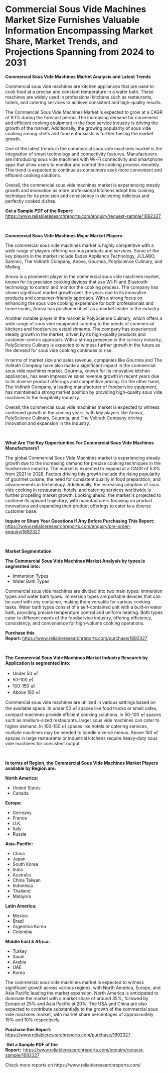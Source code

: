 <p><h1>Commercial Sous Vide Machines Market Size Furnishes Valuable Information Encompassing Market Share, Market Trends, and Projections Spanning from 2024 to 2031</h1></p><p><strong>Commercial Sous Vide Machines Market Analysis and Latest Trends</strong></p>
<p><p>Commercial sous vide machines are kitchen appliances that are used to cook food at a precise and constant temperature in a water bath. These machines are widely used in professional kitchens such as restaurants, hotels, and catering services to achieve consistent and high-quality results.</p><p>The Commercial Sous Vide Machines Market is expected to grow at a CAGR of 8.1% during the forecast period. The increasing demand for convenient and efficient cooking equipment in the food service industry is driving the growth of the market. Additionally, the growing popularity of sous vide cooking among chefs and food enthusiasts is further fueling the market growth.</p><p>One of the latest trends in the commercial sous vide machines market is the integration of smart technology and connectivity features. Manufacturers are introducing sous vide machines with Wi-Fi connectivity and smartphone apps that allow users to monitor and control the cooking process remotely. This trend is expected to continue as consumers seek more convenient and efficient cooking solutions.</p><p>Overall, the commercial sous vide machines market is experiencing steady growth and innovation as more professional kitchens adopt this cooking technique for its precision and consistency in delivering delicious and perfectly cooked dishes.</p></p>
<p><strong>Get a Sample PDF of the Report:&nbsp;</strong> <a href="https://www.reliableresearchreports.com/enquiry/request-sample/1692327">https://www.reliableresearchreports.com/enquiry/request-sample/1692327</a></p>
<p>&nbsp;</p>
<p><strong>Commercial Sous Vide Machines Major Market Players</strong></p>
<p><p>The commercial sous vide machines market is highly competitive with a wide range of players offering various products and services. Some of the key players in the market include Eades Appliance Technology, JULABO, Sammic, The Vollrath Company, Anova, Gourmia, PolyScience Culinary, and Meiling.</p><p>Anova is a prominent player in the commercial sous vide machines market, known for its precision cooking devices that use Wi-Fi and Bluetooth technology to control and monitor the cooking process. The company has shown significant market growth over the years due to its innovative products and consumer-friendly approach. With a strong focus on enhancing the sous vide cooking experience for both professionals and home cooks, Anova has positioned itself as a market leader in the industry.</p><p>Another notable player in the market is PolyScience Culinary, which offers a wide range of sous vide equipment catering to the needs of commercial kitchens and foodservice establishments. The company has experienced steady growth in the market, driven by its high-quality products and customer-centric approach. With a strong presence in the culinary industry, PolyScience Culinary is expected to witness further growth in the future as the demand for sous vide cooking continues to rise.</p><p>In terms of market size and sales revenue, companies like Gourmia and The Vollrath Company have also made a significant impact in the commercial sous vide machines market. Gourmia, known for its innovative kitchen appliances, has seen impressive sales revenue growth in recent years due to its diverse product offerings and competitive pricing. On the other hand, The Vollrath Company, a leading manufacturer of foodservice equipment, has maintained a strong market position by providing high-quality sous vide machines to the hospitality industry.</p><p>Overall, the commercial sous vide machines market is expected to witness continued growth in the coming years, with key players like Anova, PolyScience Culinary, Gourmia, and The Vollrath Company driving innovation and expansion in the industry.</p></p>
<p>&nbsp;</p>
<p><strong>What Are The Key Opportunities For Commercial Sous Vide Machines Manufacturers?</strong></p>
<p><p>The global Commercial Sous Vide Machines market is experiencing steady growth due to the increasing demand for precise cooking techniques in the foodservice industry. The market is expected to expand at a CAGR of 5.8% from 2021 to 2028. Factors driving this growth include the rising popularity of gourmet cuisine, the need for consistent quality in food preparation, and advancements in technology. Additionally, the increasing adoption of sous vide cooking in restaurants, hotels, and catering services worldwide is further propelling market growth. Looking ahead, the market is projected to continue its upward trajectory, with manufacturers focusing on product innovations and expanding their product offerings to cater to a diverse customer base.</p></p>
<p><strong>Inquire or Share Your Questions If Any Before Purchasing This Report:</strong> <a href="https://www.reliableresearchreports.com/enquiry/pre-order-enquiry/1692327">https://www.reliableresearchreports.com/enquiry/pre-order-enquiry/1692327</a></p>
<p>&nbsp;</p>
<p><strong>Market Segmentation</strong></p>
<p><strong>The Commercial Sous Vide Machines Market Analysis by types is segmented into:</strong></p>
<p><ul><li>Immersion Types</li><li>Water Bath Types</li></ul></p>
<p><p>Commercial sous vide machines are divided into two main types: immersion types and water bath types. Immersion types are portable devices that can be used with any container, making them versatile for various cooking tasks. Water bath types consist of a self-contained unit with a built-in water bath, providing precise temperature control and uniform heating. Both types cater to different needs of the foodservice industry, offering efficiency, consistency, and convenience for high-volume cooking operations.</p></p>
<p><strong>Purchase this Report:&nbsp;</strong><a href="https://www.reliableresearchreports.com/purchase/1692327">https://www.reliableresearchreports.com/purchase/1692327</a></p>
<p>&nbsp;</p>
<p><strong>The Commercial Sous Vide Machines Market Industry Research by Application is segmented into:</strong></p>
<p><ul><li>Under 50 ㎡</li><li>50-100 ㎡</li><li>100-150 ㎡</li><li>Above 150 ㎡</li></ul></p>
<p><p>Commercial sous vide machines are utilized in various settings based on the available space. In under 50 ㎡ spaces like food trucks or small cafes, compact machines provide efficient cooking solutions. In 50-100 ㎡ spaces such as medium-sized restaurants, larger sous vide machines can cater to higher demand. In 100-150 ㎡ spaces like hotels or catering services, multiple machines may be needed to handle diverse menus. Above 150 ㎡ spaces in large restaurants or industrial kitchens require heavy-duty sous vide machines for consistent output.</p></p>
<p>&nbsp;</p>
<p><strong>In terms of Region, the Commercial Sous Vide Machines Market Players available by Region are:</strong></p>
<p>
    <p> <strong> North America: </strong>
        <ul>
            <li>United States</li>
            <li>Canada</li>
        </ul>
        </p> 
    <p> <strong> Europe: </strong>
        <ul>
            <li>Germany</li>
            <li>France</li>
            <li>U.K.</li>
            <li>Italy</li>
            <li>Russia</li>
        </ul>
        </p> 
    <p> <strong> Asia-Pacific: </strong>
        <ul>
            <li>China</li>
            <li>Japan</li>
            <li>South Korea</li>
            <li>India</li>
            <li>Australia</li>
            <li>China Taiwan</li>
            <li>Indonesia</li>
            <li>Thailand</li>
            <li>Malaysia</li>
        </ul>
        </p> 
    <p> <strong> Latin America: </strong>
        <ul>
            <li>Mexico</li>
            <li>Brazil</li>
            <li>Argentina Korea</li>
            <li>Colombia</li>
        </ul>
        </p> 
    <p> <strong> Middle East & Africa: </strong>
        <ul>
            <li>Turkey</li>
            <li>Saudi</li>
            <li>Arabia</li>
            <li>UAE</li>
            <li>Korea</li>
        </ul>
    </p>
    </p>
<p><p>The commercial sous vide machines market is expected to witness significant growth across various regions, with North America, Europe, and Asia Pacific leading the market expansion. North America is anticipated to dominate the market with a market share of around 35%, followed by Europe at 25% and Asia Pacific at 20%. The USA and China are also expected to contribute substantially to the growth of the commercial sous vide machines market, with market share percentages of approximately 15% and 10% respectively.</p></p>
<p><strong>Purchase this Report: </strong><a href="https://www.reliableresearchreports.com/purchase/1692327">https://www.reliableresearchreports.com/purchase/1692327</a></p>
<p>&nbsp;<strong>Get a Sample PDF of the Report:&nbsp;&nbsp;</strong><a href="https://www.reliableresearchreports.com/enquiry/request-sample/1692327">https://www.reliableresearchreports.com/enquiry/request-sample/1692327</a></p>
<p><strong></strong></p>
<p>Check more reports on https://www.reliableresearchreports.com/</p>